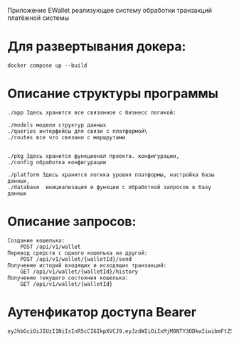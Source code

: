 Приложение EWallet реализующее систему обработки транзакций платёжной системы
# Для развертывания докера: 
	docker compose up --build



# Описание структуры программы 

	./app Здесь хранится все связанное с бизнесс логикой:
	
	./models модели структур данных
	./queries интерфейсы для связи с платформой\
	./routes все что связано с маршрутами 
	
	
	./pkg Здесь хранится функционал проекта. конфигурации, 
	./config обработка конфигурации 

	./platform Здесь хранится логика уровня платформы, настройка базы данных, 
 	./database  инициализация и функции с обработкой запросов в базу данных
  
# Описание запросов:
	Создание кошелька: 
		POST /api/v1/wallet
	Перевод средств с одного кошелька на другой:
		POST /api/v1/wallet/{walletId}/send
	Получение историй входящих и исходящих транзакций: 
		GET /api/v1/wallet/{walletId}/history
	Получение текущего состояния кошелька: 
		GET /api/v1/wallet/{walletId}



# Аутенфикатор доступа Bearer
	eyJhbGciOiJIUzI1NiIsInR5cCI6IkpXVCJ9.eyJzdWIiOiIxMjM0NTY3ODkwIiwibmFtZSI6IkFkbWluIiwiaWF0IjoiQWRtaW4ifQ.8NqkbR4i2NTzeMA9J8Qnn23yx3nzlO4E8YxJF1XspOU
	
